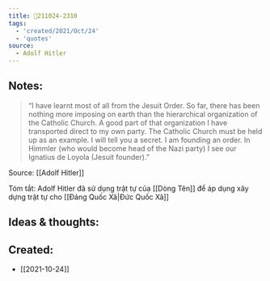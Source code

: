 ```yaml
---
title: 💬211024-2310
tags:
  - 'created/2021/Oct/24'
  - 'quotes'
source:
  - Adolf Hitler
---
```


## Notes:
> “I have learnt most of all from the Jesuit Order. So far, there has been nothing more imposing on earth than the hierarchical organization of the Catholic Church. A good part of that organization I have transported direct to my own party. The Catholic Church must be held up as an example. I will tell you a secret. I am founding an order. In Himmler (who would become head of the Nazi party) I see our Ignatius de Loyola (Jesuit founder).”

Source: [[Adolf Hitler]]

Tóm tắt: Adolf Hitler đã sử dụng trật tự của [[Dòng Tên]] để áp dụng xây dựng trật tự cho [[Đảng Quốc Xã|Đức Quốc Xã]]

## Ideas & thoughts:

## Created:
- [[2021-10-24]]
